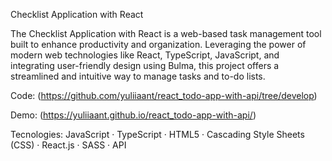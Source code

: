 Checklist Application with React

The Checklist Application with React is a web-based task management tool built to enhance productivity and organization. Leveraging the power of modern web technologies like React, TypeScript, JavaScript, and integrating user-friendly design using Bulma, this project offers a streamlined and intuitive way to manage tasks and to-do lists.

Code: (https://github.com/yuliiaant/react_todo-app-with-api/tree/develop)

Demo: (https://yuliiaant.github.io/react_todo-app-with-api/)

Tecnologies:  JavaScript · TypeScript · HTML5 · Cascading Style Sheets (CSS) · React.js · SASS · API
